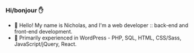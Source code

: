 ### Hi/bonjour :raised_hand:

- :evergreen_tree: Hello! My name is Nicholas, and I'm a web developer :: back-end and front-end development.
- :scroll: Primarily experienced in WordPress - PHP, SQL, HTML, CSS/Sass, JavaScript/jQuery, React.

<!--
**nlamo/nlamo** is a ✨ _special_ ✨ repository because its `README.md` (this file) appears on your GitHub profile.
-->
